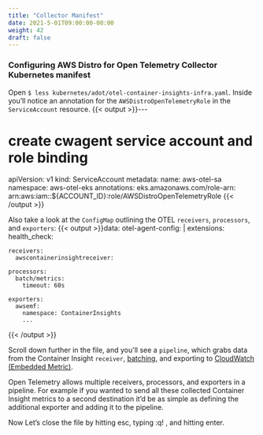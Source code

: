 ```yaml
---
title: "Collector Manifest"
date: 2021-5-01T09:00:00-00:00
weight: 42
draft: false
---
```


### Configuring AWS Distro for Open Telemetry Collector Kubernetes manifest

Open `$ less kubernetes/adot/otel-container-insights-infra.yaml`. Inside you’ll notice an annotation for
the `AWSDistroOpenTelemetryRole` in the `ServiceAccount` resource. 
{{< output >}}---
# create cwagent service account and role binding
apiVersion: v1
kind: ServiceAccount
metadata:
  name: aws-otel-sa
  namespace: aws-otel-eks
  annotations:
    eks.amazonaws.com/role-arn: arn:aws:iam::${ACCOUNT_ID}:role/AWSDistroOpenTelemetryRole
{{< /output >}}

Also take a look at the `ConfigMap` outlining the OTEL `receivers`, `processors`, and `exporters`:
{{< output >}}data:
  otel-agent-config: |
    extensions:
      health_check:

    receivers:
      awscontainerinsightreceiver:

    processors:
      batch/metrics:
        timeout: 60s

    exporters:
      awsemf:
        namespace: ContainerInsights
        ...
{{< /output >}}

Scroll down further in the file, and you'll see a `pipeline`, which grabs data from the Container Insight `receiver`,
[batching](https://github.com/open-telemetry/opentelemetry-collector/blob/main/processor/batchprocessor/README.md),
and exporting to [CloudWatch (Embedded Metric)](https://aws-otel.github.io/docs/getting-started/cloudwatch-metrics#cloudwatch-emf-exporter-awsemf). 

Open Telemetry allows multiple receivers, processors, and exporters in a pipeline. For example if you wanted to send all these collected Container Insight metrics to a second destination it’d be as simple as defining the additional exporter and adding it to the pipeline.

Now Let’s close the file by hitting esc, typing :q! , and hitting enter.
